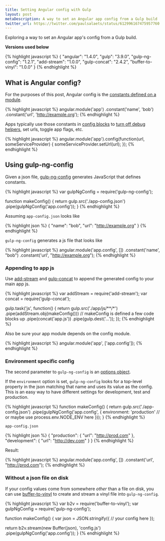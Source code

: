 ```yaml
---
title: Setting Angular config with Gulp
layout: post
metaDescription: A way to set an Angular app config from a Gulp build
twitter_url: https://twitter.com/paulsalaets/status/612996167475957760
---
```


Exploring a way to set an Angular app's config from a Gulp build.

**Versions used below**

{% highlight javascript %}
{
  "angular": "1.4.0",
  "gulp": "3.9.0",
  "gulp-ng-config": "1.2.1",
  "add-stream": "1.0.0",
  "gulp-concat": "2.4.2",
  "buffer-to-vinyl": "1.0.0"
}
{% endhighlight %}

## What is Angular config?

For the purposes of this post, Angular config is the [constants defined on a module](https://code.angularjs.org/1.4.0/docs/api/ng/type/angular.Module#constant).

{% highlight javascript %}
angular.module('app')
  .constant('name', 'bob')
  .constant('url', 'http://example.org');
{% endhighlight %}

Apps typically use those constants in [config blocks](https://code.angularjs.org/1.4.0/docs/api/ng/type/angular.Module#config) to [turn off debug helpers](/posts/disable-debug-info-to-increase-angular-performance/), set urls, toggle app flags, etc.

{% highlight javascript %}
angular.module('app').config(function(url, someServiceProvider) {
  someServiceProvider.setUrl(url);
});
{% endhighlight %}

## Using gulp-ng-config

Given a json file, [gulp-ng-config](https://www.npmjs.com/package/gulp-ng-config) generates JavaScript that defines constants.

{% highlight javascript %}
var gulpNgConfig = require('gulp-ng-config');

function makeConfig() {
  return gulp.src('./app-config.json')
    .pipe(gulpNgConfig('app.config'));
}
{% endhighlight %}

Assuming `app-config.json` looks like

{% highlight json %}
{
  "name": "bob",
  "url": "http://example.org"
}
{% endhighlight %}

`gulp-ng-config` generates a js file that looks like

{% highlight javascript %}
angular.module('app.config', [])
.constant('name', "bob")
.constant('url', "http://example.org");
{% endhighlight %}

### Appending to app js

Use [add-stream](https://www.npmjs.com/package/add-stream) and [gulp-concat](https://www.npmjs.com/package/gulp-concat) to append the generated config to your main app js.

{% highlight javascript %}
var addStream = require('add-stream');
var concat = require('gulp-concat');

gulp.task('js', function() {
  return gulp.src('./app/js/**/*')
    .pipe(addStream.obj(makeConfig())) // makeConfig is defined a few code blocks up
    .pipe(concat('app.js'))
    .pipe(gulp.dest('...'));
});
{% endhighlight %}

Also be sure your app module depends on the config module.

{% highlight javascript %}
angular.module('app', ['app.config']);
{% endhighlight %}

### Environment specific config

The second parameter to `gulp-ng-config` is an [options object](https://github.com/ajwhite/gulp-ng-config#configuration).

If the `environment` option is set, `gulp-ng-config` looks for a top-level property in the json matching that name and uses its value as the config. This is an easy way to have different settings for development, test and production.

{% highlight javascript %}
function makeConfig() {
  return gulp.src('./app-config.json')
    .pipe(gulpNgConfig('app.config', {
      environment: 'production' // or maybe use process.env.NODE_ENV here
    }));
}
{% endhighlight %}

`app-config.json`

{% highlight json %}
{
  "production": {
    "url": "http://prod.com"
  },
  "development": {
    "url": "http://dev.com"
  }
}
{% endhighlight %}

Result:

{% highlight javascript %}
angular.module('app.config', [])
.constant('url', "http://prod.com");
{% endhighlight %}

### Without a json file on disk

If your config values come from somewhere *other* than a file on disk, you can use [buffer-to-vinyl](https://www.npmjs.com/package/buffer-to-vinyl) to create and stream a vinyl file into `gulp-ng-config`.

{% highlight javascript %}
var b2v = require('buffer-to-vinyl');
var gulpNgConfig = require('gulp-ng-config');

function makeConfig() {
  var json = JSON.stringify({
    // your config here
  });

  return b2v.stream(new Buffer(json), 'config.js')
    .pipe(gulpNgConfig('app.config'));
}
{% endhighlight %}
